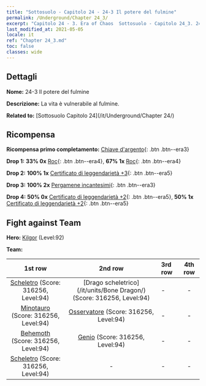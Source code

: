 ```yaml
---
title: "Sottosuolo - Capitolo 24 - 24-3 Il potere del fulmine"
permalink: /Underground/Chapter 24_3/
excerpt: "Capitolo 24 - 3. Era of Chaos  Sottosuolo - Capitolo 24_3. 24-3 Il potere del fulmine"
last_modified_at: 2021-05-05
locale: it
ref: "Chapter 24_3.md"
toc: false
classes: wide
---
```


## Dettagli

 **Nome:** 24-3 Il potere del fulmine

 **Descrizione:** La vita è vulnerabile al fulmine.

 **Related to:** [Sottosuolo Capitolo 24](/it/Underground/Chapter 24/)

## Ricompensa

 **Ricompensa primo completamento:** [Chiave d'argento](/ItemsIT/con_693/){: .btn .btn--era3}

 **Drop 1:** **33% 0x** [Roc](/ItemsIT/unt_221/){: .btn .btn--era4}, **67% 1x** [Roc](/ItemsIT/unt_221/){: .btn .btn--era4}

 **Drop 2:** **100% 1x** [Certificato di leggendarietà +3](/ItemsIT/mat_88/){: .btn .btn--era5}

 **Drop 3:** **100% 2x** [Pergamene incantesimi](/ItemsIT/con_694/){: .btn .btn--era3}

 **Drop 4:** **50% 0x** [Certificato di leggendarietà +2](/ItemsIT/mat_81/){: .btn .btn--era5}, **50% 1x** [Certificato di leggendarietà +2](/ItemsIT/mat_81/){: .btn .btn--era5}


## Fight against Team
 **Hero:** [Kilgor](/it/heroes/Kilgor/) (Level:92)

 **Team:**


  | 1st row | 2nd row | 3rd row | 4th row |
  |:----:|:----:|:----|:----:|
  | [Scheletro](/it/units/Skeleton/) (Score: 316256, Level:94)  | [Drago scheletrico](/it/units/Bone Dragon/) (Score: 316256, Level:94)  | - | - |
  | [Minotauro](/it/units/Minotaur/) (Score: 316256, Level:94)  | [Osservatore](/it/units/Beholder/) (Score: 316256, Level:94)  | - | - |
  | [Behemoth](/it/units/Behemoth/) (Score: 316256, Level:94)  | [Genio](/it/units/Genie/) (Score: 316256, Level:94)  | - | - |
  | [Scheletro](/it/units/Skeleton/) (Score: 316256, Level:94)  | - | - | - |


